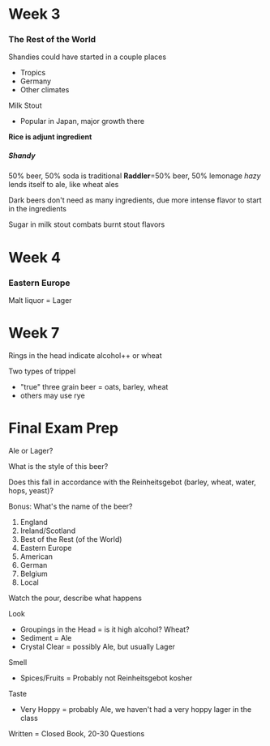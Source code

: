 # Week 3
### The Rest of the World

Shandies could have started in a couple places
* Tropics
* Germany
* Other climates

Milk Stout
* Popular in Japan, major growth there

**Rice is adjunt ingredient**

##### Shandy
50% beer, 50% soda is traditional
**Raddler**=50% beer, 50% lemonage
_hazy_ lends itself to ale, like wheat ales


Dark beers don't need as many ingredients, due more intense flavor to start in the ingredients

Sugar in milk stout combats burnt stout flavors

# Week 4
### Eastern Europe

Malt liquor = Lager

# Week 7

Rings in the head indicate alcohol++ or wheat

Two types of trippel
* "true" three grain beer = oats, barley, wheat
* others may use rye

# Final Exam Prep

Ale or Lager?

What is the style of this beer?

Does this fall in accordance with the Reinheitsgebot (barley, wheat, water, hops, yeast)?

Bonus: What's the name of the beer?

1. England
2. Ireland/Scotland
3. Best of the Rest (of the World)
4. Eastern Europe
5. American
6. German
7. Belgium
8. Local

Watch the pour, describe what happens

Look
* Groupings in the Head = is it high alcohol? Wheat? 
* Sediment = Ale
* Crystal Clear = possibly Ale, but usually Lager

Smell
* Spices/Fruits = Probably not Reinheitsgebot kosher

Taste
* Very Hoppy = probably Ale, we haven't had a very hoppy lager in the class

Written = Closed Book, 20-30 Questions

